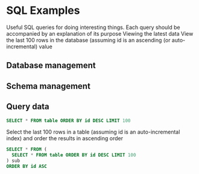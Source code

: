 # SQL Examples

Useful SQL queries for doing interesting things.
Each query should be accompanied by an explanation of its purpose
Viewing the latest data
View the last 100 rows in the database (assuming id is an ascending (or auto-incremental) value

## Database management


## Schema management


## Query data

```sql
SELECT * FROM table ORDER BY id DESC LIMIT 100
```

Select the last 100 rows in a table (assuming id is an auto-incremental index) and order the results in ascending order

```sql
SELECT * FROM (
  SELECT * FROM table ORDER BY id DESC LIMIT 100
) sub
ORDER BY id ASC
```


